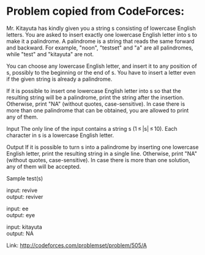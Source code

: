 # Problem copied from CodeForces:

Mr. Kitayuta has kindly given you a string s consisting of lowercase English letters. You are asked to insert exactly one lowercase English letter into s to make it a palindrome. A palindrome is a string that reads the same forward and backward. For example, "noon", "testset" and "a" are all palindromes, while "test" and "kitayuta" are not.

You can choose any lowercase English letter, and insert it to any position of s, possibly to the beginning or the end of s. You have to insert a letter even if the given string is already a palindrome.

If it is possible to insert one lowercase English letter into s so that the resulting string will be a palindrome, print the string after the insertion. Otherwise, print "NA" (without quotes, case-sensitive). In case there is more than one palindrome that can be obtained, you are allowed to print any of them.

Input
The only line of the input contains a string s (1 ≤ |s| ≤ 10). Each character in s is a lowercase English letter.

Output
If it is possible to turn s into a palindrome by inserting one lowercase English letter, print the resulting string in a single line. Otherwise, print "NA" (without quotes, case-sensitive). In case there is more than one solution, any of them will be accepted.

Sample test(s)

input:
revive     
output:
reviver

input:
ee     
output:
eye

input:
kitayuta     
output:
NA

Link: http://codeforces.com/problemset/problem/505/A
